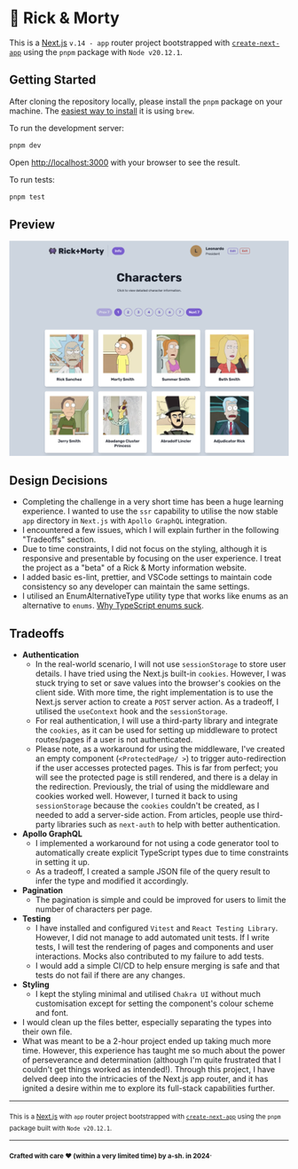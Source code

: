 # 👾 Rick & Morty



This is a [Next.js](https://nextjs.org/) `v.14 - app` router project bootstrapped with [`create-next-app`](https://github.com/vercel/next.js/tree/canary/packages/create-next-app) using the `pnpm` package with `Node v20.12.1`.

## Getting Started

After cloning the repository locally, please install the `pnpm` package on your machine. The [easiest way to install](https://pnpm.io/installation#using-homebrew) it is using `brew`.

To run the development server:

```bash
pnpm dev
```

Open [http://localhost:3000](http://localhost:3000) with your browser to see the result.

To run tests:

```bash
pnpm test
```

## Preview

![rick_morty](./docs/rickmorty_prev_01.png)

## Design Decisions

- Completing the challenge in a very short time has been a huge learning experience. I wanted to use the `ssr` capability to utilise the now stable `app` directory in `Next.js` with `Apollo GraphQL` integration.
- I encountered a few issues, which I will explain further in the following "Tradeoffs" section.
- Due to time constraints, I did not focus on the styling, although it is responsive and presentable by focusing on the user experience. I treat the project as a "beta" of a Rick & Morty information website.
- I added basic es-lint, prettier, and VSCode settings to maintain code consistency so any developer can maintain the same settings.
- I utilised an EnumAlternativeType utility type that works like enums as an alternative to `enums`. [Why TypeScript enums suck](https://blog.logrocket.com/why-typescript-enums-suck/).



## Tradeoffs

- **Authentication**
  - In the real-world scenario, I will not use `sessionStorage` to store user details. I have tried using the Next.js built-in `cookies`. However, I was stuck trying to set or save values into the browser's cookies on the client side. With more time, the right implementation is to use the Next.js server action to create a `POST` server action. As a tradeoff, I utilised the `useContext` hook and the `sessionStorage`.
  - For real authentication, I will use a third-party library and integrate the `cookies`, as it can be used for setting up middleware to protect routes/pages if a user is not authenticated.
  - Please note, as a workaround for using the middleware, I've created an empty component (`<ProtectedPage/ >`) to trigger auto-redirection if the user accesses protected pages. This is far from perfect; you will see the protected page is still rendered, and there is a delay in the redirection. Previously, the trial of using the middleware and cookies worked well. However, I turned it back to using `sessionStorage` because the `cookies` couldn't be created, as I needed to add a server-side action. From articles, people use third-party libraries such as `next-auth` to help with better authentication.
- **Apollo GraphQL**
  - I implemented a workaround for not using a code generator tool to automatically create explicit TypeScript types due to time constraints in setting it up.
  - As a tradeoff, I created a sample JSON file of the query result to infer the type and modified it accordingly.
- **Pagination**
  - The pagination is simple and could be improved for users to limit the number of characters per page. 
- **Testing**
  - I have installed and configured `Vitest` and `React Testing Library`. However, I did not manage to add automated unit tests. If I write tests, I will test the rendering of pages and components and user interactions. Mocks also contributed to my failure to add tests.
  -  I would add a simple CI/CD to help ensure merging is safe and that tests do not fail if there are any changes.
- **Styling**
  - I kept the styling minimal and utilised `Chakra UI` without much customisation except for setting the component's colour scheme and font. 
- I would clean up the files better, especially separating the types into their own file.
- What was meant to be a 2-hour project ended up taking much more time. However, this experience has taught me so much about the power of perseverance and determination (although I'm quite frustrated that I couldn't get things worked as intended!). Through this project, I have delved deep into the intricacies of the Next.js app router, and it has ignited a desire within me to explore its full-stack capabilities further.



---

<sub>This is a [Next.js](https://nextjs.org/) with `app` router project bootstrapped with [`create-next-app`](https://github.com/vercel/next.js/tree/canary/packages/create-next-app) using the `pnpm` package built with `Node v20.12.1`.</sub>

---

<sub>**Crafted with care ❤ (within a very limited time) by a-sh. in 2024**</sub>.
